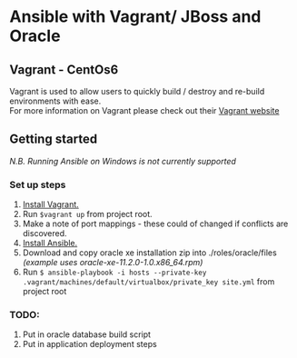 # Ansible with Vagrant/ JBoss and Oracle

##  Vagrant - CentOs6

Vagrant is used to allow users to quickly build / destroy and re-build environments with ease.  
For more information on Vagrant please check out their [Vagrant website](https://www.vagrantup.com/)

## Getting started

*N.B. Running Ansible on Windows is not currently supported* 

### Set up steps

1. [Install Vagrant.](https://www.vagrantup.com/docs/installation/)
2. Run `$vagrant up` from project root.
3. Make a note of port mappings - these could of changed if conflicts are discovered.
4. [Install Ansible.](http://docs.ansible.com/ansible/intro_installation.html) 
5. Download and copy oracle xe installation zip into ./roles/oracle/files *(example uses oracle-xe-11.2.0-1.0.x86_64.rpm)*
6. Run `$ ansible-playbook -i hosts --private-key .vagrant/machines/default/virtualbox/private_key site.yml` from project root
   
### TODO:

1. Put in oracle database build script
2. Put in application deployment steps